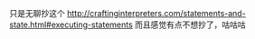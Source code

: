 只是无聊抄这个 http://craftinginterpreters.com/statements-and-state.html#executing-statements
而且感觉有点不想抄了，咕咕咕
